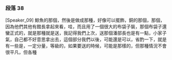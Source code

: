 ### 段落 38

[Speaker_09] 鯨魚的那個，然後是做成那種，好像可以擺飾，銅的那個，那個，因為他們其他有館長拿起來看，哇，而且用了一個很大的布袋子裝，那個布袋子還蠻正式的，就是那種就是送，我記得我們上次，送那個潘部長也是有一點，小家子氣，自己都不好意思拿出去，這個部分我們以後，可能還是可以，省酌一下，就是有一些是，一定分量，等級的，如果要送的時候，可能是那樣的，但那種情況不會很平凡，但各種